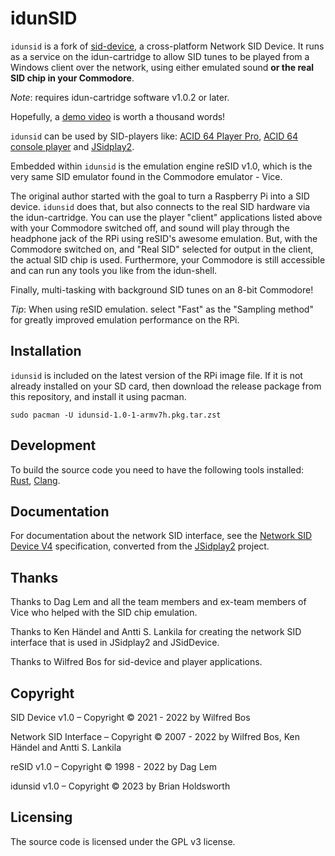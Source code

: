 # idunSID

`idunsid` is a fork of [sid-device](https://github.com/WilfredC64/sid-device), a cross-platform Network SID Device. It runs as a service on the idun-cartridge to allow SID tunes to be played from a Windows client over the network, using either emulated sound __or the real SID chip in your Commodore__.

_Note_: requires idun-cartridge software v1.0.2 or later.

Hopefully, a [demo video](https://youtu.be/EPf45QN3PJk) is worth a thousand words!

`idunsid` can be used by SID-players like:
[ACID 64 Player Pro](https://www.acid64.com), 
[ACID 64 console player](https://github.com/WilfredC64/acid64c) and
[JSidplay2](https://sourceforge.net/projects/jsidplay2/).

Embedded within `idunsid` is the emulation engine reSID v1.0, which is the very same SID emulator found in the Commodore emulator - Vice.

The original author started with the goal to turn a Raspberry Pi into a SID device. `idunsid` does that, but also connects to the real SID hardware via the idun-cartridge. You can use the player "client" applications listed above with your Commodore switched off, and sound will play through the headphone jack of the RPi using reSID's awesome emulation. But, with the Commodore switched on, and "Real SID" selected for output in the client, the actual SID chip is used. Furthermore, your Commodore is still accessible and can run any tools you like from the idun-shell.

Finally, multi-tasking with background SID tunes on an 8-bit Commodore!

_Tip_: When using reSID emulation. select "Fast" as the "Sampling method" for greatly improved emulation performance on the RPi.

## Installation

`idunsid` is included on the latest version of the RPi image file. If it is not already installed on your SD card, then download the release package from this repository, and install it using pacman.

```
sudo pacman -U idunsid-1.0-1-armv7h.pkg.tar.zst
```

## Development

To build the source code you need to have the following tools installed: 
[Rust](https://www.rust-lang.org/),
[Clang](https://llvm.org/). 

## Documentation

For documentation about the network SID interface, see the
[Network SID Device V4](https://htmlpreview.github.io/?https://github.com/WilfredC64/acid64c/blob/master/docs/network_sid_device_v4.html) specification,
converted from the
[JSidplay2](https://sourceforge.net/p/jsidplay2/code/HEAD/tree/trunk/jsidplay2/src/main/asciidoc/netsiddev.adoc) project.


## Thanks

Thanks to Dag Lem and all the team members and ex-team members of Vice who
helped with the SID chip emulation.

Thanks to Ken H&auml;ndel and Antti S. Lankila for creating the network SID interface that is used in JSidplay2 and JSidDevice.

Thanks to Wilfred Bos for sid-device and player applications.

## Copyright

SID Device v1.0 &ndash; Copyright &#xa9; 2021 - 2022 by Wilfred Bos

Network SID Interface &ndash; Copyright &#xa9; 2007 - 2022
by Wilfred Bos, Ken H&auml;ndel and Antti S. Lankila

reSID v1.0 &ndash; Copyright &#xa9; 1998 - 2022 by Dag Lem

idunsid v1.0 &ndash; Copyright &#xa9; 2023 by Brian Holdsworth

## Licensing

The source code is licensed under the GPL v3 license.
